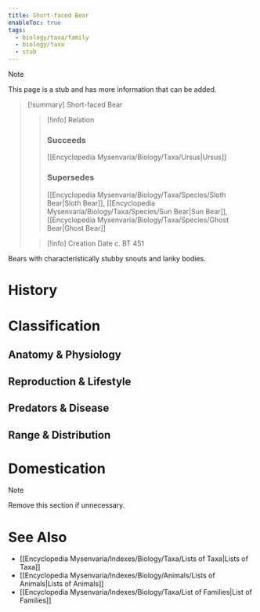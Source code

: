 ```yaml
---
title: Short-faced Bear
enableToc: true
tags:
  - biology/taxa/family
  - biology/taxa
  - stub
---
```


> [!note]
> This page is a stub and has more information that can be added.

> [!summary] Short-faced Bear
> > [!info] Relation
> > ### Succeeds
> > [[Encyclopedia Mysenvaria/Biology/Taxa/Ursus|Ursus]]
> > ### Supersedes
> > [[Encyclopedia Mysenvaria/Biology/Taxa/Species/Sloth Bear|Sloth Bear]], [[Encyclopedia Mysenvaria/Biology/Taxa/Species/Sun Bear|Sun Bear]], [[Encyclopedia Mysenvaria/Biology/Taxa/Species/Ghost Bear|Ghost Bear]]
>
> > [!info] Creation Date
> > c. BT 451

Bears with characteristically stubby snouts and lanky bodies.
# History

# Classification
## Anatomy & Physiology

## Reproduction & Lifestyle

## Predators & Disease

## Range & Distribution

# Domestication

> [!note]
> Remove this section if unnecessary.
# See Also
- [[Encyclopedia Mysenvaria/Indexes/Biology/Taxa/Lists of Taxa|Lists of Taxa]]
- [[Encyclopedia Mysenvaria/Indexes/Biology/Animals/Lists of Animals|Lists of Animals]]
- [[Encyclopedia Mysenvaria/Indexes/Biology/Taxa/List of Families|List of Families]]